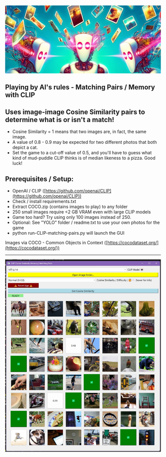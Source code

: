 ![Banner](https://github.com/zer0int/CLIP-XAI-GAME/blob/CLIP-vision/examples/clip-logo-xai.jpg?raw=true)

## Playing by AI's rules - Matching Pairs / Memory with CLIP
## Uses image-image Cosine Similarity pairs to determine what is or isn't a match!

- Cosine Similarity = 1 means that two images are, in fact, the same image.
- A value of 0.8 - 0.9 may be expected for two different photos that both depict a cat.
- Set the game to a cut-off value of 0.5, and you'll have to guess what kind of mud-puddle CLIP thinks is of median likeness to a pizza. Good luck!

## Prerequisites / Setup:

- OpenAI / CLIP ([https://github.com/openai/CLIP](https://github.com/openai/CLIP))
- Check / install requirements.txt
- Extract COCO.zip (contains images to play) to any folder
- 250 small images require <2 GB VRAM even with large CLIP models
- Game too hard? Try using only 100 images instead of 250.
- Optional: See "YOLO" folder / readme.txt to use your own photos for the game
- python run-CLIP-matching-pairs.py will launch the GUI

Images via COCO - Common Objects in Context ([https://cocodataset.org/](https://cocodataset.org/))

----

![Screenshot](https://github.com/zer0int/CLIP-XAI-GAME/blob/CLIP-vision/examples/screenshot.jpg?raw=true)
